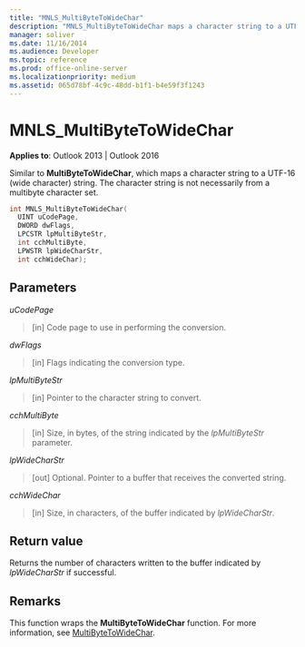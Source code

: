 ```yaml
---
title: "MNLS_MultiByteToWideChar"
description: "MNLS_MultiByteToWideChar maps a character string to a UTF-16 (wide character) string, which is not necessarily from a multibyte character set."
manager: soliver
ms.date: 11/16/2014
ms.audience: Developer
ms.topic: reference
ms.prod: office-online-server
ms.localizationpriority: medium
ms.assetid: 065d78bf-4c9c-48dd-b1f1-b4e59f3f1243
---
```


# MNLS_MultiByteToWideChar

  
  
**Applies to**: Outlook 2013 | Outlook 2016 
  
Similar to **MultiByteToWideChar**, which maps a character string to a UTF-16 (wide character) string. The character string is not necessarily from a multibyte character set.
  
```cpp
int MNLS_MultiByteToWideChar(
  UINT uCodePage,
  DWORD dwFlags,
  LPCSTR lpMultiByteStr,
  int cchMultiByte,
  LPWSTR lpWideCharStr,
  int cchWideChar);
```

## Parameters

 _uCodePage_
  
> [in] Code page to use in performing the conversion.
    
 _dwFlags_
  
> [in] Flags indicating the conversion type.
    
 _lpMultiByteStr_
  
> [in] Pointer to the character string to convert.
    
 _cchMultiByte_
  
> [in] Size, in bytes, of the string indicated by the  _lpMultiByteStr_ parameter. 
    
 _lpWideCharStr_
  
> [out] Optional. Pointer to a buffer that receives the converted string.
    
 _cchWideChar_
  
> [in] Size, in characters, of the buffer indicated by  _lpWideCharStr_.
    
## Return value

Returns the number of characters written to the buffer indicated by  _lpWideCharStr_ if successful. 
  
## Remarks

This function wraps the **MultiByteToWideChar** function. For more information, see [MultiByteToWideChar](https://msdn.microsoft.com/library/dd319072%28VS.85%29.aspx).
  

